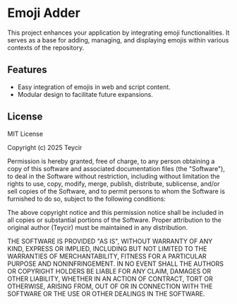 # Emoji Adder

This project enhances your application by integrating emoji functionalities. It serves as a base for adding, managing, and displaying emojis within various contexts of the repository.

## Features
- Easy integration of emojis in web and script content.
- Modular design to facilitate future expansions.

## License
MIT License

Copyright (c) 2025 Teycir

Permission is hereby granted, free of charge, to any person obtaining a copy
of this software and associated documentation files (the "Software"), to deal
in the Software without restriction, including without limitation the rights
to use, copy, modify, merge, publish, distribute, sublicense, and/or sell
copies of the Software, and to permit persons to whom the Software is
furnished to do so, subject to the following conditions:

The above copyright notice and this permission notice shall be included in all
copies or substantial portions of the Software. Proper attribution to the original
author (Teycir) must be maintained in any distribution.

THE SOFTWARE IS PROVIDED "AS IS", WITHOUT WARRANTY OF ANY KIND, EXPRESS OR
IMPLIED, INCLUDING BUT NOT LIMITED TO THE WARRANTIES OF MERCHANTABILITY,
FITNESS FOR A PARTICULAR PURPOSE AND NONINFRINGEMENT. IN NO EVENT SHALL THE
AUTHORS OR COPYRIGHT HOLDERS BE LIABLE FOR ANY CLAIM, DAMAGES OR OTHER
LIABILITY, WHETHER IN AN ACTION OF CONTRACT, TORT OR OTHERWISE, ARISING FROM,
OUT OF OR IN CONNECTION WITH THE SOFTWARE OR THE USE OR OTHER DEALINGS IN THE
SOFTWARE.
